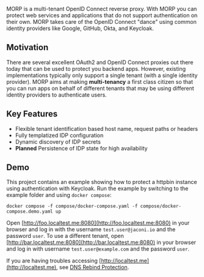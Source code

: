 MORP is a multi-tenant OpenID Connect reverse proxy. With MORP you can protect web services and applications that do not
support authentication on their own. MORP takes care of the OpenID Connect "dance" using common identity providers
like Google, GitHub, Okta, and Keycloak.

## Motivation 

There are several excellent OAuth2 and OpenID Connect proxies out there today that can be used to protect you backend
apps. However, existing implementations typically only support a single tenant (with a single identity provider). MORP
aims at making **multi-tenancy** a first class citizen so that you can run apps on behalf of different tenants that may
be using different identity providers to authenticate users.

## Key Features

* Flexible tenant identification based host name, request paths or headers
* Fully templatized IDP configuration
* Dynamic discovery of IDP secrets
* **Planned** Persistence of IDP state for high availability

## Demo

This project contains an example showing how to protect a httpbin instance using authentication with Keycloak. Run the
example by switching to the example folder and using `docker compose`:

```shell
docker compose -f compose/docker-compose.yaml -f compose/docker-compose.demo.yaml up
```

Open [http://foo.localtest.me:8080](http://foo.localtest.me:8080) in your browser and log in with the username
`test.user@jaconi.io` and the password `user`. To use a different tenant, open
[http://bar.localtest.me:8080](http://bar.localtest.me:8080) in your browser and log in with username
`test.user@example.com` and the password `user`.

If you are having troubles accessing [http://localtest.me](http://localtest.me), see
[DNS Rebind Protection](user-guide/dns-rebind-protection.md).

